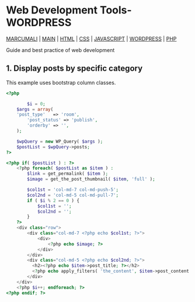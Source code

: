 # Web Development Tools- WORDPRESS

[MARCUMALI](https://marcumali.github.io) | 
[MAIN](https://github.com/marcumali/wiki) | [HTML](https://github.com/marcumali/wiki-html) | [CSS](https://github.com/marcumali/wiki-css) | [JAVASCRIPT](https://github.com/marcumali/wiki-javascript) | [WORDPRESS](https://github.com/marcumali/wiki-wordpress) | [PHP](https://github.com/marcumali/wiki-php)

Guide and best practice of web development

## 1. Display posts by specific category
   This example uses bootstrap column classes.
```php
<?php

    	$i = 0;
	$args = array(
	'post_type'   => 'room',
        'post_status' => 'publish',
        'orderby' => '',
	);

	$wpQuery = new WP_Query( $args );
	$postList = $wpQuery->posts;
?>

<?php if( $postList ) : ?>
    <?php foreach( $postList as $item ) :
        $link = get_permalink( $item );
        $image = get_the_post_thumbnail( $item, 'full' );

        $col1st = 'col-md-7 col-md-push-5';
        $col2nd = 'col-md-5 col-md-pull-7';
        if ( $i % 2 == 0 ) {
            $col1st = '';
            $col2nd = '';
        }
    ?>
    <div class="row">
        <div class="col-md-7 <?php echo $col1st; ?>">
            <div>
                <?php echo $image; ?>
            </div>
        </div>
        <div class="col-md-5 <?php echo $col2nd; ?>">
          <h2><?php echo $item->post_title; ?></h2>
          <?php echo apply_filters( 'the_content', $item->post_content ); ?>
        </div>
    </div>
    <?php $i++; endforeach; ?>
<?php endif; ?>
```
